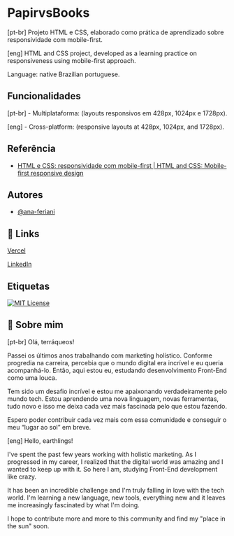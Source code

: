 # PapirvsBooks

[pt-br] Projeto HTML e CSS, elaborado como prática de aprendizado sobre responsividade com mobile-first.

[eng] HTML and CSS project, developed as a learning practice on responsiveness using mobile-first approach.

Language: native Brazilian portuguese. 
## Funcionalidades

[pt-br] - Multiplataforma: (layouts responsivos em 428px, 1024px e 1728px).

[eng] - Cross-platform: (responsive layouts at 428px, 1024px, and 1728px).


## Referência

 - [HTML e CSS: responsividade com mobile-first | HTML and CSS: Mobile-first responsive design](https://cursos.alura.com.br/course/html-css-responsividade-mobile-first)
## Autores

- [@ana-feriani](https://github.com/ana-feriani)


## 🔗 Links
[Vercel](papirvs-books-o5mbkyhgf-ana-feriani.vercel.app)

[LinkedIn](https://www.linkedin.com/in/anapferiani/)


## Etiquetas

[![MIT License](https://img.shields.io/badge/License-MIT-green.svg)](https://choosealicense.com/licenses/mit/)


## 🚀 Sobre mim
[pt-br] Olá, terráqueos! 

Passei os últimos anos trabalhando com marketing holístico. Conforme progredia na carreira, percebia que o mundo digital era incrível e eu queria acompanhá-lo. Então, aqui estou eu, estudando desenvolvimento Front-End como uma louca.

Tem sido um desafio incrível e estou me apaixonando verdadeiramente pelo mundo tech. Estou aprendendo uma nova linguagem, novas ferramentas, tudo novo e isso me deixa cada vez mais fascinada pelo que estou fazendo. 

Espero poder contribuir cada vez mais com essa comunidade e conseguir o meu “lugar ao sol” em breve.

[eng] Hello, earthlings! 

I've spent the past few years working with holistic marketing. As I progressed in my career, I realized that the digital world was amazing and I wanted to keep up with it. So here I am, studying Front-End development like crazy.

It has been an incredible challenge and I'm truly falling in love with the tech world. I'm learning a new language, new tools, everything new and it leaves me increasingly fascinated by what I'm doing.

I hope to contribute more and more to this community and find my "place in the sun" soon.
